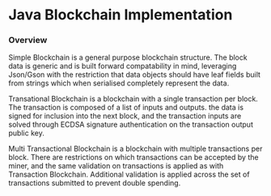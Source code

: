 # Java Blockchain Implementation
### Overview

Simple Blockchain is a general purpose blockchain structure. The block data is generic and is built forward compatability in mind, leveraging Json/Gson with the restriction that data objects should have leaf fields built from strings which when serialised completely represent the data. 

Transational Blockchain is a blockchain with a single transaction per block. The transaction is composed of a list of inputs and outputs. the data is signed for inclusion into the next block, and the transaction inputs are solved through ECDSA signature authentication on the transaction output public key.

Multi Transactional Blockchain is a blockchain with multiple transactions per block. There are restrictions on which transactions can be accepted by the miner, and the same validation on transactions is applied as with Transaction Blockchain. Additional validation is applied across the set of transactions submitted to prevent double spending.     
